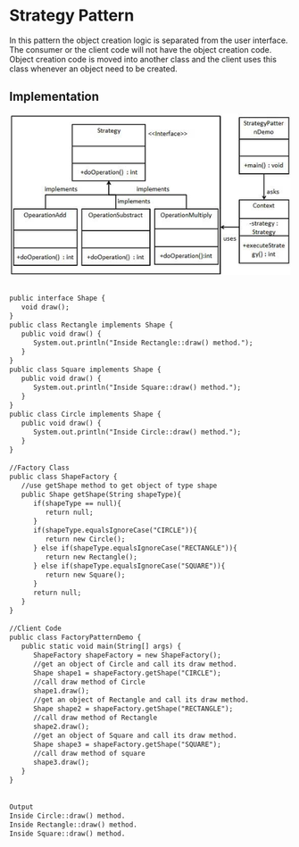 # Strategy Pattern
<p>
In this pattern the object creation logic is separated from the user interface. The consumer or the client code will not have the object creation code. Object creation code is moved into another class and the client uses this class whenever an object need to be created.
</p>

## Implementation

<p>
<img src="image1.png"> </img>
</p>


```

public interface Shape {
   void draw();
}
public class Rectangle implements Shape {
   public void draw() {
      System.out.println("Inside Rectangle::draw() method.");
   }
}
public class Square implements Shape {
   public void draw() {
      System.out.println("Inside Square::draw() method.");
   }
}
public class Circle implements Shape {
   public void draw() {
      System.out.println("Inside Circle::draw() method.");
   }
}

//Factory Class
public class ShapeFactory {
   //use getShape method to get object of type shape 
   public Shape getShape(String shapeType){
      if(shapeType == null){
         return null;
      }		
      if(shapeType.equalsIgnoreCase("CIRCLE")){
         return new Circle();
      } else if(shapeType.equalsIgnoreCase("RECTANGLE")){
         return new Rectangle();
      } else if(shapeType.equalsIgnoreCase("SQUARE")){
         return new Square();
      }
      return null;
   }
}

//Client Code
public class FactoryPatternDemo {
   public static void main(String[] args) {
      ShapeFactory shapeFactory = new ShapeFactory();
      //get an object of Circle and call its draw method.
      Shape shape1 = shapeFactory.getShape("CIRCLE");
      //call draw method of Circle
      shape1.draw();
      //get an object of Rectangle and call its draw method.
      Shape shape2 = shapeFactory.getShape("RECTANGLE");
      //call draw method of Rectangle
      shape2.draw();
      //get an object of Square and call its draw method.
      Shape shape3 = shapeFactory.getShape("SQUARE");
      //call draw method of square
      shape3.draw();
   }
}


Output
Inside Circle::draw() method.
Inside Rectangle::draw() method.
Inside Square::draw() method.

```
